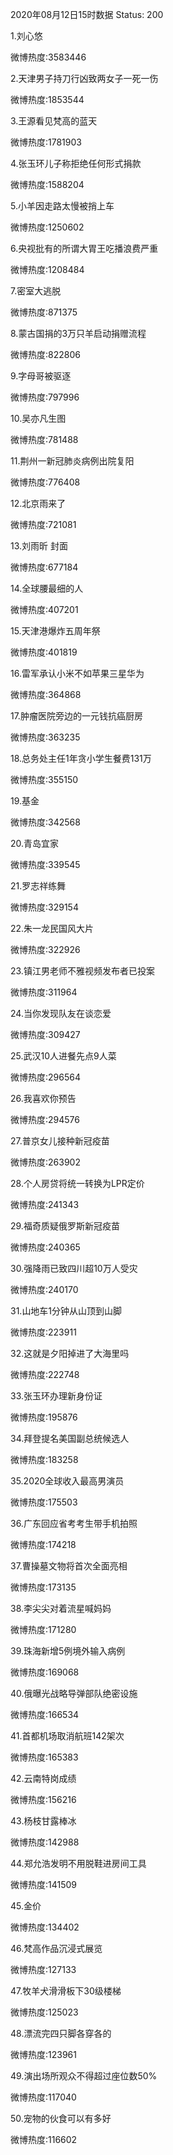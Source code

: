2020年08月12日15时数据
Status: 200

1.刘心悠

微博热度:3583446

2.天津男子持刀行凶致两女子一死一伤

微博热度:1853544

3.王源看见梵高的蓝天

微博热度:1781903

4.张玉环儿子称拒绝任何形式捐款

微博热度:1588204

5.小羊因走路太慢被捎上车

微博热度:1250602

6.央视批有的所谓大胃王吃播浪费严重

微博热度:1208484

7.密室大逃脱

微博热度:871375

8.蒙古国捐的3万只羊启动捐赠流程

微博热度:822806

9.字母哥被驱逐

微博热度:797996

10.吴亦凡生图

微博热度:781488

11.荆州一新冠肺炎病例出院复阳

微博热度:776408

12.北京雨来了

微博热度:721081

13.刘雨昕 封面

微博热度:677184

14.全球腰最细的人

微博热度:407201

15.天津港爆炸五周年祭

微博热度:401819

16.雷军承认小米不如苹果三星华为

微博热度:364868

17.肿瘤医院旁边的一元钱抗癌厨房

微博热度:363235

18.总务处主任1年贪小学生餐费131万

微博热度:355150

19.基金

微博热度:342568

20.青岛宜家

微博热度:339545

21.罗志祥练舞

微博热度:329154

22.朱一龙民国风大片

微博热度:322926

23.镇江男老师不雅视频发布者已投案

微博热度:311964

24.当你发现队友在谈恋爱

微博热度:309427

25.武汉10人进餐先点9人菜

微博热度:296564

26.我喜欢你预告

微博热度:294576

27.普京女儿接种新冠疫苗

微博热度:263902

28.个人房贷将统一转换为LPR定价

微博热度:241343

29.福奇质疑俄罗斯新冠疫苗

微博热度:240365

30.强降雨已致四川超10万人受灾

微博热度:240170

31.山地车1分钟从山顶到山脚

微博热度:223911

32.这就是夕阳掉进了大海里吗

微博热度:222748

33.张玉环办理新身份证

微博热度:195876

34.拜登提名美国副总统候选人

微博热度:183258

35.2020全球收入最高男演员

微博热度:175503

36.广东回应省考考生带手机拍照

微博热度:174218

37.曹操墓文物将首次全面亮相

微博热度:173135

38.李尖尖对着流星喊妈妈

微博热度:171280

39.珠海新增5例境外输入病例

微博热度:169068

40.俄曝光战略导弹部队绝密设施

微博热度:166534

41.首都机场取消航班142架次

微博热度:165383

42.云南特岗成绩

微博热度:156216

43.杨枝甘露棒冰

微博热度:142988

44.郑允浩发明不用脱鞋进房间工具

微博热度:141509

45.金价

微博热度:134402

46.梵高作品沉浸式展览

微博热度:127133

47.牧羊犬滑滑板下30级楼梯

微博热度:125023

48.漂流完四只脚各穿各的

微博热度:123961

49.演出场所观众不得超过座位数50%

微博热度:117040

50.宠物的伙食可以有多好

微博热度:116602

